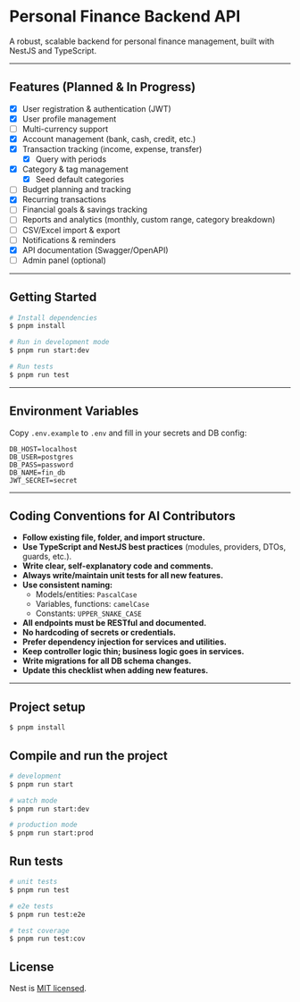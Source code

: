 # Personal Finance Backend API

A robust, scalable backend for personal finance management, built with NestJS and TypeScript.

---

## Features (Planned & In Progress)

- [x] User registration & authentication (JWT)
- [x] User profile management
- [ ] Multi-currency support
- [x] Account management (bank, cash, credit, etc.)
- [x] Transaction tracking (income, expense, transfer)
  - [x] Query with periods
- [x] Category & tag management
  - [x] Seed default categories
- [ ] Budget planning and tracking
- [x] Recurring transactions
- [ ] Financial goals & savings tracking
- [ ] Reports and analytics (monthly, custom range, category breakdown)
- [ ] CSV/Excel import & export
- [ ] Notifications & reminders
- [x] API documentation (Swagger/OpenAPI)
- [ ] Admin panel (optional)

---

## Getting Started

```bash
# Install dependencies
$ pnpm install

# Run in development mode
$ pnpm run start:dev

# Run tests
$ pnpm run test
```

---

## Environment Variables

Copy `.env.example` to `.env` and fill in your secrets and DB config:

```env
DB_HOST=localhost
DB_USER=postgres
DB_PASS=password
DB_NAME=fin_db
JWT_SECRET=secret
```

---

## Coding Conventions for AI Contributors

- **Follow existing file, folder, and import structure.**
- **Use TypeScript and NestJS best practices** (modules, providers, DTOs, guards, etc.).
- **Write clear, self-explanatory code and comments.**
- **Always write/maintain unit tests for all new features.**
- **Use consistent naming:**
  - Models/entities: `PascalCase`
  - Variables, functions: `camelCase`
  - Constants: `UPPER_SNAKE_CASE`
- **All endpoints must be RESTful and documented.**
- **No hardcoding of secrets or credentials.**
- **Prefer dependency injection for services and utilities.**
- **Keep controller logic thin; business logic goes in services.**
- **Write migrations for all DB schema changes.**
- **Update this checklist when adding new features.**

---

## Project setup

```bash
$ pnpm install
```

## Compile and run the project

```bash
# development
$ pnpm run start

# watch mode
$ pnpm run start:dev

# production mode
$ pnpm run start:prod
```

## Run tests

```bash
# unit tests
$ pnpm run test

# e2e tests
$ pnpm run test:e2e

# test coverage
$ pnpm run test:cov
```

## License

Nest is [MIT licensed](https://github.com/nestjs/nest/blob/master/LICENSE).
